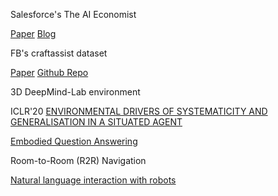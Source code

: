 
Salesforce's The AI Economist

[Paper](https://arxiv.org/pdf/2004.13332.pdf)
[Blog](https://blog.einstein.ai/the-ai-economist/)


FB's craftassist dataset

[Paper](https://arxiv.org/abs/1907.08584.pdf)
[Github Repo](https://github.com/facebookresearch/craftassist/)



3D DeepMind-Lab environment

ICLR'20 [ENVIRONMENTAL DRIVERS OF SYSTEMATICITY AND GENERALISATION IN A SITUATED AGENT](https://openreview.net/pdf?id=SklGryBtwr)

[Embodied Question Answering](https://embodiedqa.org/)


Room-to-Room (R2R) Navigation

[Natural language interaction with robots](https://bringmeaspoon.org/)


